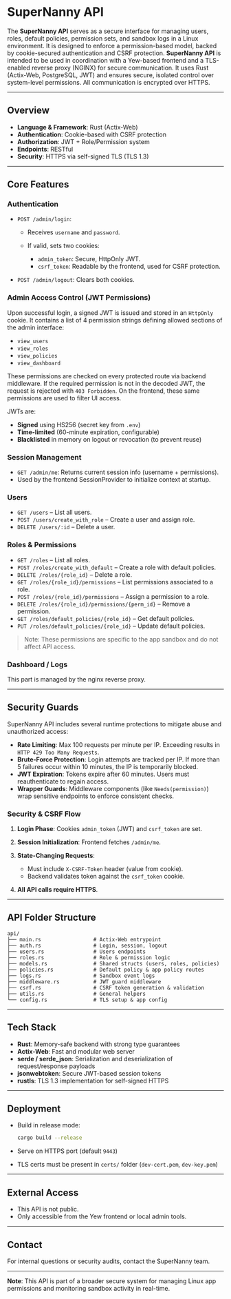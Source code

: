 # SuperNanny API

The **SuperNanny API** serves as a secure interface for managing users, roles, default policies, permission sets, and sandbox logs in a Linux environment. It is designed to enforce a permission-based model, backed by cookie-secured authentication and CSRF protection. **SuperNanny API** is intended to be used in coordination with a Yew-based frontend and a TLS-enabled reverse proxy (NGINX) for secure communication. It uses Rust (Actix-Web, PostgreSQL, JWT) and ensures secure, isolated control over system-level permissions. All communication is encrypted over HTTPS.

---

## Overview

* **Language & Framework**: Rust (Actix-Web)
* **Authentication**: Cookie-based with CSRF protection
* **Authorization**: JWT + Role/Permission system
* **Endpoints**: RESTful
* **Security**: HTTPS via self-signed TLS (TLS 1.3)

---

## Core Features

### Authentication

* `POST /admin/login`:

  * Receives `username` and `password`.
  * If valid, sets two cookies:

    * `admin_token`: Secure, HttpOnly JWT.
    * `csrf_token`: Readable by the frontend, used for CSRF protection.
* `POST /admin/logout`: Clears both cookies.

### Admin Access Control (JWT Permissions)

Upon successful login, a signed JWT is issued and stored in an `HttpOnly` cookie. It contains a list of 4 permission strings defining allowed sections of the admin interface:

* `view_users`
* `view_roles`
* `view_policies`
* `view_dashboard`

These permissions are checked on every protected route via backend middleware. If the required permission is not in the decoded JWT, the request is rejected with `403 Forbidden`. On the frontend, these same permissions are used to filter UI access.

JWTs are:

* **Signed** using HS256 (secret key from `.env`)
* **Time-limited** (60-minute expiration, configurable)
* **Blacklisted** in memory on logout or revocation (to prevent reuse)

### Session Management

* `GET /admin/me`: Returns current session info (username + permissions).
* Used by the frontend SessionProvider to initialize context at startup.

### Users

* `GET /users` – List all users.
* `POST /users/create_with_role` – Create a user and assign role.
* `DELETE /users/:id` – Delete a user.

### Roles & Permissions

* `GET /roles` – List all roles.
* `POST /roles/create_with_default` – Create a role with default policies.
* `DELETE /roles/{role_id}` – Delete a role.
* `GET /roles/{role_id}/permissions` – List permissions associated to a role.
* `POST /roles/{role_id}/permissions` – Assign a permission to a role.
* `DELETE /roles/{role_id}/permissions/{perm_id}` – Remove a permission.
* `GET /roles/default_policies/{role_id}` – Get default policies.
* `PUT /roles/default_policies/{role_id}` – Update default policies.

> Note: These permissions are specific to the app sandbox and do not affect API access.

### Dashboard / Logs

This part is managed by the nginx reverse proxy.

---

## Security Guards

SuperNanny API includes several runtime protections to mitigate abuse and unauthorized access:

* **Rate Limiting**: Max 100 requests per minute per IP. Exceeding results in `HTTP 429 Too Many Requests`.
* **Brute-Force Protection**: Login attempts are tracked per IP. If more than 5 failures occur within 10 minutes, the IP is temporarily blocked.
* **JWT Expiration**: Tokens expire after 60 minutes. Users must reauthenticate to regain access.
* **Wrapper Guards**: Middleware components (like `Needs(permission)`) wrap sensitive endpoints to enforce consistent checks.

### Security & CSRF Flow

1. **Login Phase**: Cookies `admin_token` (JWT) and `csrf_token` are set.
2. **Session Initialization**: Frontend fetches `/admin/me`.
3. **State-Changing Requests**:

   * Must include `X-CSRF-Token` header (value from cookie).
   * Backend validates token against the `csrf_token` cookie.
4. **All API calls require HTTPS**.

---

## API Folder Structure

```
api/
├── main.rs                 # Actix-Web entrypoint
├── auth.rs                 # Login, session, logout
├── users.rs                # Users endpoints
├── roles.rs                # Role & permission logic
├── models.rs               # Shared structs (users, roles, policies)
├── policies.rs             # Default policy & app policy routes
├── logs.rs                 # Sandbox event logs
├── middleware.rs           # JWT guard middleware
├── csrf.rs                 # CSRF token generation & validation
├── utils.rs                # General helpers
└── config.rs               # TLS setup & app config
```

---

## Tech Stack

* **Rust**: Memory-safe backend with strong type guarantees
* **Actix-Web**: Fast and modular web server
* **serde / serde\_json**: Serialization and deserialization of request/response payloads
* **jsonwebtoken**: Secure JWT-based session tokens
* **rustls**: TLS 1.3 implementation for self-signed HTTPS

---

## Deployment

* Build in release mode:

  ```bash
  cargo build --release
  ```
* Serve on HTTPS port (default `9443`)
* TLS certs must be present in `certs/` folder (`dev-cert.pem`, `dev-key.pem`)

---

## External Access

* This API is not public.
* Only accessible from the Yew frontend or local admin tools.

---

## Contact

For internal questions or security audits, contact the SuperNanny team.

---

**Note**: This API is part of a broader secure system for managing Linux app permissions and monitoring sandbox activity in real-time.
